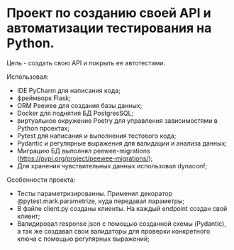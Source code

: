 # Проект по созданию своей API и автоматизации тестирования на Python.

Цель - создать свою API и покрыть ее автотестами.

Использовал:
- IDE PyCharm для написания кода;
- фреймворк Flask;
- ORM Peewee для создания базы данных;
- Docker для поднятия БД PostgresSQL;
- виртуальное окружение Poetry для управления зависимостями в Python проектах;
- Pytest для написания и выполнения тестового кода;
- Pydantic и регулярные выражения для валидации и анализа данных;
- Миграцию БД выполнял peewee-migrations (https://pypi.org/project/peewee-migrations/);
- Для хранения чувствительных данных использовал dynaconf;

Особенности проекта:
- Тесты параметризированны. Применил декоратор @pytest.mark.parametrize, куда передавал параметры;
- В файле client.py созданы клиенты. На каждый endpoint создан свой клиент;
- Валидировал response json с помощью созданной схемы (Pydantic), а так же создавал свои валидаторы для проверки конкретного ключа с помощью регулярных выражений;